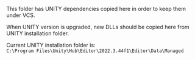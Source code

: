 This folder has UNITY dependencies copied here in order to keep them under VCS.

When UNITY version is upgraded, new DLLs should be copied here from UNITY installation folder.

Current UNITY installation folder is:  
`C:\Program Files\Unity\Hub\Editor\2022.3.44f1\Editor\Data\Managed`
